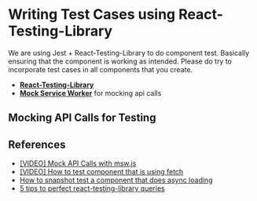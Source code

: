 # Writing Test Cases using React-Testing-Library

We are using Jest + React-Testing-Library to do component test. Basically ensuring that the component is working as intended.
Please do try to incorporate test cases in all components that you create.

- [**React-Testing-Library**](https://testing-library.com/) 
- [**Mock Service Worker**](https://mswjs.io/) for mocking api calls

## Mocking API Calls for Testing




## References
- [[VIDEO] Mock API Calls with msw.js](https://www.youtube.com/watch?v=v77fjkKQTH0)
- [[VIDEO] How to test component that is using fetch](https://www.youtube.com/watch?v=yTZ-txdrHdY)
- [How to snapshot test a component that does async loading](https://stackoverflow.com/questions/64802563/how-to-snapshot-test-a-component-that-does-async-data-loading-using-react-testin)
- [5 tips to perfect react-testing-library queries](https://medium.com/javascript-in-plain-english/5-tips-to-perfect-react-testing-library-queries-ae4e49f27858)
